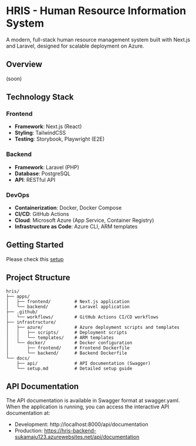 # HRIS - Human Resource Information System

A modern, full-stack human resource management system built with Next.js and Laravel, designed for scalable deployment on Azure.

## Overview

(soon)

## Technology Stack

### Frontend

-   **Framework**: Next.js (React)
-   **Styling**: TailwindCSS
-   **Testing**: Storybook, Playwright (E2E)

### Backend

-   **Framework**: Laravel (PHP)
-   **Database**: PostgreSQL
-   **API**: RESTful API

### DevOps

-   **Containerization**: Docker, Docker Compose
-   **CI/CD**: GitHub Actions
-   **Cloud**: Microsoft Azure (App Service, Container Registry)
-   **Infrastructure as Code**: Azure CLI, ARM templates

## Getting Started

Please check this [setup](./docs/setup.md)

## Project Structure

```
hris/
├── apps/
│   ├── frontend/         # Next.js application
│   └── backend/          # Laravel application
├── .github/
│   └── workflows/        # GitHub Actions CI/CD workflows
├── infrastructure/
│   ├── azure/            # Azure deployment scripts and templates
│   │   ├── scripts/      # Deployment scripts
│   │   └── templates/    # ARM templates
│   └── docker/           # Docker configuration
│       ├── frontend/     # Frontend Dockerfile
│       └── backend/      # Backend Dockerfile
└── docs/
    ├── api/              # API documentation (Swagger)
    └── setup.md          # Detailed setup guide
```

## API Documentation

The API documentation is available in Swagger format at swagger.yaml. When the application is running, you can access the interactive API documentation at:

-   Development: http://localhost:8000/api/documentation
-   Production: https://hris-backend-sukamaju123.azurewebsites.net/api/documentation
